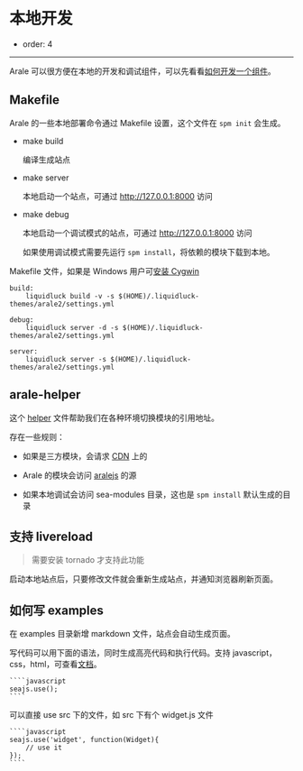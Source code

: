 # 本地开发

- order: 4

---

Arale 可以很方便在本地的开发和调试组件，可以先看看[如何开发一个组件](develop-components.html)。

## Makefile

Arale 的一些本地部署命令通过 Makefile 设置，这个文件在 `spm init` 会生成。

 -  make build

    编译生成站点

 -  make server

    本地启动一个站点，可通过 http://127.0.0.1:8000 访问

 -  make debug

    本地启动一个调试模式的站点，可通过 http://127.0.0.1:8000 访问
    
    如果使用调试模式需要先运行 `spm install`，将依赖的模块下载到本地。


Makefile 文件，如果是 Windows 用户可[安装 Cygwin](https://github.com/aralejs/liquidluck-theme-arale2#%E5%86%99%E7%BB%99-windows-%E7%94%A8%E6%88%B7)

```
build:
	liquidluck build -v -s $(HOME)/.liquidluck-themes/arale2/settings.yml

debug:
	liquidluck server -d -s $(HOME)/.liquidluck-themes/arale2/settings.yml

server:
	liquidluck server -s $(HOME)/.liquidluck-themes/arale2/settings.yml
```

## arale-helper

这个 [helper](https://github.com/aralejs/liquidluck-theme-arale2/blob/master/static/js/arale-helper.js) 文件帮助我们在各种环境切换模块的引用地址。

存在一些规则：

 -  如果是三方模块，会请求 [CDN](https://a.alipayobjects.com) 上的
 
 -  Arale 的模块会访问 [aralejs](http://aralejs.org/source/) 的源
 
 -  如果本地调试会访问 sea-modules 目录，这也是 `spm install` 默认生成的目录
 
## 支持 livereload

> 需要安装 tornado 才支持此功能

启动本地站点后，只要修改文件就会重新生成站点，并通知浏览器刷新页面。

## 如何写 examples

在 examples 目录新增 markdown 文件，站点会自动生成页面。

写代码可以用下面的语法，同时生成高亮代码和执行代码。支持 javascript，css，html，可查看[文档](https://github.com/aralejs/liquidluck-theme-arale2#%E6%96%87%E6%A1%A3%E7%BC%96%E8%BE%91)。

    ````javascript
    seajs.use();
    ````

可以直接 use src 下的文件，如 src 下有个 widget.js 文件

    ````javascript
    seajs.use('widget', function(Widget){
        // use it
    });
    ````